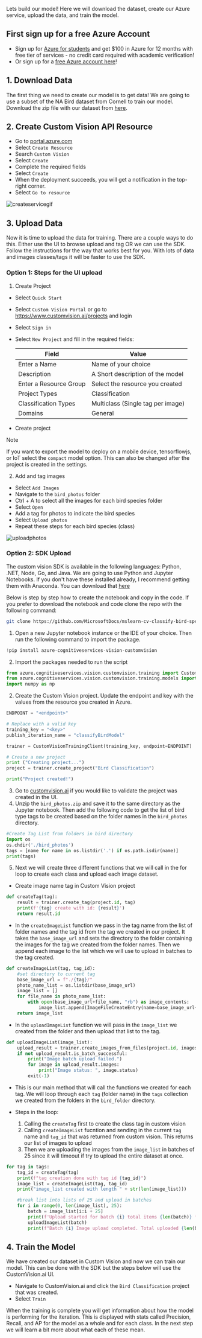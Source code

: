Lets build our model! Here we will download the dataset, create our Azure service, upload the data, and train the model.

## First sign up for a free Azure Account

- Sign up for [Azure for students](https://azure.microsoft.com/free/students/?WT.mc_id=birds-learn-cassieb) and get \$100 in Azure for 12 months with free tier of services - no credit card required with academic verification!
- Or sign up for a [free Azure account here](https://azure.microsoft.com/free/?WT.mc_id=birds-learn-cassieb)!

## 1. Download Data

The first thing we need to create our model is to get data! We are going to use a subset of the NA Bird dataset from Cornell to train our model. Download the zip file with our dataset from [here](https://github.com/MicrosoftDocs/mslearn-cv-classify-bird-species/raw/master/bird_photos.zip).

## 2. Create Custom Vision API Resource

- Go to [portal.azure.com](https://portal.azure.com/)
- Select `Create Resource`
- Search `Custom Vision`
- Select `Create`
- Complete the required fields
- Select `Create`
- When the deployment succeeds, you will get a notification in the top-right corner.
- Select `Go to resource`

![createservicegif](/media/CreateCustomVisionService.gif)

## 3. Upload Data

Now it is time to upload the data for training. There are a couple ways to do this. Either use the UI to browse upload and tag OR we can use the SDK. Follow the instructions for the way that works best for you. With lots of data and images classes/tags it will be faster to use the SDK.

### Option 1: Steps for the UI upload

1. Create Project

- Select `Quick Start`
- Select `Custom Vision Portal` or go to https://www.customvision.ai/projects and login
- Select `Sign in`
- Select `New Project` and fill in the required fields:

  | Field                  | Value                             |
  | ---------------------- | --------------------------------- |
  | Enter a Name           | Name of your choice               |
  | Description            | A Short description of the model  |
  | Enter a Resource Group | Select the resource you created   |
  | Project Types          | Classification                    |
  | Classification Types   | Multiclass (Single tag per image) |
  | Domains                | General                           |

- Create project

> [!NOTE]
> If you want to export the model to deploy on a mobile device, tensorflowjs, or IoT select the `compact` model option. This can also be changed after the project is created in the settings.

2. Add and tag images

- Select `Add Images`
- Navigate to the `bird_photos` folder
- Ctrl + A to select all the images for each bird species folder
- Select `Open`
- Add a tag for photos to indicate the bird species
- Select `Upload photos`
- Repeat these steps for each bird species (class)

![uploadphotos](/media/uploadcvphotos.gif)

### Option 2: SDK Upload

The custom vision SDK is available in the following languages: Python, .NET, Node, Go, and Java. We are going to use Python and Jupyter Notebooks. If you don't have these installed already, I recommend getting them with Anaconda. You can download that [here](https://www.anaconda.com/)

Below is step by step how to create the notebook and copy in the code. If you prefer to download the notebook and code clone the repo with the following command:

```bash
git clone https://github.com/MicrosoftDocs/mslearn-cv-classify-bird-species.git
```

1. Open a new Jupyter notebook instance or the IDE of your choice. Then run the following command to import the package.

```python
!pip install azure-cognitiveservices-vision-customvision
```

2. Import the packages needed to run the script

```python
from azure.cognitiveservices.vision.customvision.training import CustomVisionTrainingClient
from azure.cognitiveservices.vision.customvision.training.models import ImageFileCreateEntry
import numpy as np
```

2.  Create the Custom Vision project. Update the endpoint and key with the values from the resource you created in Azure.

```python
ENDPOINT = "<endpoint>"

# Replace with a valid key
training_key = "<key>"
publish_iteration_name = "classifyBirdModel"

trainer = CustomVisionTrainingClient(training_key, endpoint=ENDPOINT)

# Create a new project
print ("Creating project...")
project = trainer.create_project("Bird Classification")

print("Project created!")
```

3. Go to [customvision.ai](customvision.ai) if you would like to validate the project was created in the UI.
4. Unzip the `bird_photos.zip` and save it to the same directory as the Jupyter notebook. Then add the following code to get the list of bird type tags to be created based on the folder names in the `bird_photos` directory.

```python
#Create Tag List from folders in bird directory
import os
os.chdir('./bird_photos')
tags = [name for name in os.listdir('.') if os.path.isdir(name)]
print(tags)
```

5. Next we will create three different functions that we will call in the for loop to create each class and upload each image dataset.

- Create image name tag in Custom Vision project

```python
def createTag(tag):
    result = trainer.create_tag(project.id, tag)
    print(f'{tag} create with id: {result}')
    return result.id
```

- In the `createImageList` function we pass in the tag name from the list of folder names and the tag id from the tag we created in our project. It takes the `base_image_url` and sets the directory to the folder containing the images for the tag we created from the folder names. Then we append each image to the list which we will use to upload in batches to the tag created.

```python
def createImageList(tag, tag_id):
    #set directory to current tag
    base_image_url = f"./{tag}/"
    photo_name_list = os.listdir(base_image_url)
    image_list = []
    for file_name in photo_name_list:
        with open(base_image_url+file_name, "rb") as image_contents:
            image_list.append(ImageFileCreateEntry(name=base_image_url+file_name, contents=image_contents.read(), tag_ids=[tag_id]))
    return image_list
```

- In the `uploadImageList` function we will pass in the `image_list` we created from the folder and then upload that list to the tag.

```python
def uploadImageList(image_list):
    upload_result = trainer.create_images_from_files(project.id, images=image_list)
    if not upload_result.is_batch_successful:
        print("Image batch upload failed.")
        for image in upload_result.images:
            print("Image status: ", image.status)
        exit(-1)
```

- This is our main method that will call the functions we created for each tag. We will loop through each `tag` (folder name) in the `tags` collection we created from the folders in the `bird_folder` directory.
- Steps in the loop:

  1. Calling the `createTag` first to create the class tag in custom vision
  2. Calling `createImageList` fucntion and sending in the current `tag` name and `tag_id` that was returned from custom vision. This returns our list of images to upload
  3. Then we are uploading the images from the `image_list` in batches of 25 since it will timeout if try to upload the entire dataset at once.

```python
for tag in tags:
    tag_id = createTag(tag)
    print(f"tag creation done with tag id {tag_id}")
    image_list = createImageList(tag, tag_id)
    print("image_list created with length " + str(len(image_list)))

    #break list into lists of 25 and upload in batches
    for i in range(0, len(image_list), 25):
        batch = image_list[i:i + 25]
        print(f'Upload started for batch {i} total items {len(batch)} for tag {tag}...')
        uploadImageList(batch)
        print(f"Batch {i} Image upload completed. Total uploaded {len(batch)} for tag {tag}")
```

## 4. Train the Model

We have created our dataset in Custom Vision and now we can train our model. This can be done with the SDK but the steps below will use the CustomVision.ai UI.

- Navigate to CustomVision.ai and click the `Bird Classification` project that was created.
- Select `Train`

When the training is complete you will get information about how the model is performing for the iteration. This is displayed with stats called Precision, Recall, and AP for the model as a whole and for each class. In the next step we will learn a bit more about what each of these mean.
